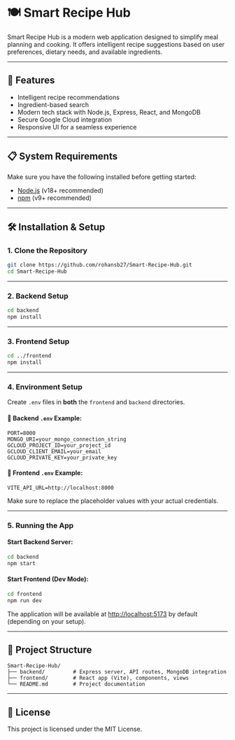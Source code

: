 # 🍽️ Smart Recipe Hub

Smart Recipe Hub is a modern web application designed to simplify meal planning and cooking. It offers intelligent recipe suggestions based on user preferences, dietary needs, and available ingredients.

---

## 🚀 Features

* Intelligent recipe recommendations
* Ingredient-based search
* Modern tech stack with Node.js, Express, React, and MongoDB
* Secure Google Cloud integration
* Responsive UI for a seamless experience

---

## 📋 System Requirements

Make sure you have the following installed before getting started:

* [Node.js](https://nodejs.org/) (v18+ recommended)
* [npm](https://www.npmjs.com/) (v9+ recommended)

---

## 🛠️ Installation & Setup

### 1. Clone the Repository

```bash
git clone https://github.com/rohansb27/Smart-Recipe-Hub.git
cd Smart-Recipe-Hub
```

---

### 2. Backend Setup

```bash
cd backend
npm install
```

---

### 3. Frontend Setup

```bash
cd ../frontend
npm install
```

---

### 4. Environment Setup

Create `.env` files in **both** the `frontend` and `backend` directories.

#### 📁 Backend `.env` Example:

```env
PORT=8000
MONGO_URI=your_mongo_connection_string
GCLOUD_PROJECT_ID=your_project_id
GCLOUD_CLIENT_EMAIL=your_email
GCLOUD_PRIVATE_KEY=your_private_key
```

#### 📁 Frontend `.env` Example:

```env
VITE_API_URL=http://localhost:8000
```

Make sure to replace the placeholder values with your actual credentials.

---

### 5. Running the App

#### Start Backend Server:

```bash
cd backend
npm start
```

#### Start Frontend (Dev Mode):

```bash
cd frontend
npm run dev
```

The application will be available at [http://localhost:5173](http://localhost:5173) by default (depending on your setup).

---

## 📂 Project Structure

```
Smart-Recipe-Hub/
├── backend/         # Express server, API routes, MongoDB integration
├── frontend/        # React app (Vite), components, views
└── README.md        # Project documentation
```


---

## 📄 License

This project is licensed under the MIT License.

